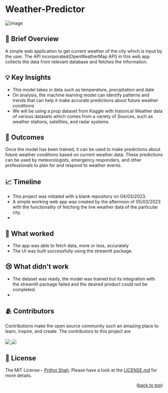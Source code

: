 # Weather-Predictor
![image](https://user-images.githubusercontent.com/98630036/222955363-ed3c2a5d-5421-416e-95b5-17a7abc210cd.gif )


## 📃 Brief Overview

A simple web application to get current weather of the city which is input by the user. The API incorporated(OpenWeatherMap API) in this web app collects the data from relevant database and fetches the information.

## 💡 Key Insights

- This model takes in data such as temperature, precipitation and date
- On analysis, the machine learning model can identify patterns and trends that can help it make accurate predictions about future weather conditions
- We will be using a prop dataset from Kaggle with historical Weather data of various datasets which comes from a variety of Sources, such as weather stations, satellites, and radar systems.

## 💯 Outcomes
Once the model has been trained, it can be used to make predictions about future weather conditions based on current weather data. These predictions can be used by meteorologists, emergency responders, and other professionals to plan for and respond to weather events.

## 📈 Timeline 
- This project was initiated with a blank repository on 04/03/2023. 
- A simple working web app was created by the afternoon of 05/03/2023 with the functionality of fetching the live weather data of the particular city.
- 

## 🥳 What worked 
 - The app was able to fetch data, more or less, accurately
 - The UI was built successfully using the streamlit package.

## 😢 What didn't work
- The dataset was ready, the model was trained but its integration with the streamlit package failed and the desired product could not be completed.
- 

## 🫂 Contributors
Contributions make the open source community such an amazing place to learn, inspire, and create.
The contributors to this project are <br></br>
<a href="https://github.com/Prithvi2310/Weather-Predictor/graphs/contributors?from=2023-02-26&to=2023-03-05&type=c">
  <img src="https://contrib.rocks/image?repo=Prithvi2310/Weather-Predictor" />
</a>
<a href="https://github.com/Prithvi2310/Weather-Predictor/graphs/contributors?from=2023-02-26&to=2023-03-05&type=c">
  <img src="https://contrib.rocks/image?repo=muntazir99/bio" />
</a>

## 🪪 License

The MIT License - [Prithvi Shah](https://github.com/Prithvi2310/). Please have a look at the [LICENSE.md](license.md) for more details.

<p align="right">(<a href="#readme-top">back to top</a>)</p>
